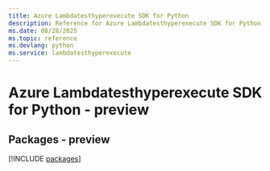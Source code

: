 ```yaml
---
title: Azure Lambdatesthyperexecute SDK for Python
description: Reference for Azure Lambdatesthyperexecute SDK for Python
ms.date: 08/28/2025
ms.topic: reference
ms.devlang: python
ms.service: lambdatesthyperexecute
---
```

# Azure Lambdatesthyperexecute SDK for Python - preview
## Packages - preview
[!INCLUDE [packages](lambdatesthyperexecute-index.md)]